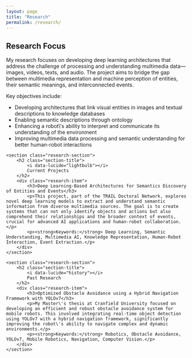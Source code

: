 ```yaml
---
layout: page
title: "Research"
permalink: /research/
---
```


<div class="research-content">
    <section class="research-section">
        <h2 class="section-title">
            <i data-lucide="flask-conical"></i>
            Research Focus
        </h2>
        <p>My research focuses on developing deep learning architectures that address the challenge of processing and understanding multimedia data—images, videos, texts, and audio. The project aims to bridge the gap between multimedia representation and machine perception of entities, their semantic meanings, and interconnected events.</p>
        <p>Key objectives include:</p>
        <ul>
            <li>Developing architectures that link visual entities in images and textual descriptions to knowledge databases</li>
            <li>Enabling semantic descriptions through ontology</li>
            <li>Enhancing a robot\'s ability to interpret and communicate its understanding of the environment</li>
            <li>Improving multimedia data processing and semantic understanding for better human-robot interactions</li>
        </ul>
    </section>

    <section class="research-section">
        <h2 class="section-title">
            <i data-lucide="lightbulb"></i>
            Current Projects
        </h2>
        <div class="research-item">
            <h3>Deep Learning-Based Architectures for Semantics Discovery of Entities and Events</h3>
            <p>This project, part of the TRAIL Doctoral Network, explores novel deep learning models to extract and understand semantic information from diverse multimedia sources. The goal is to create systems that can not only identify objects and actions but also comprehend their relationships and the broader context of events, crucial for advanced AI applications and human-robot collaboration.</p>
            <p><strong>Keywords:</strong> Deep Learning, Semantic Understanding, Multimedia AI, Knowledge Representation, Human-Robot Interaction, Event Extraction.</p>
        </div>
    </section>

    <section class="research-section">
        <h2 class="section-title">
            <i data-lucide="history"></i>
            Past Research
        </h2>
        <div class="research-item">
            <h3>Optimized Obstacle Avoidance using a Hybrid Navigation Framework with YOLOv7</h3>
            <p>My Master\'s thesis at Cranfield University focused on developing an efficient and robust obstacle avoidance system for mobile robots. This involved integrating real-time object detection using YOLOv7 with a hybrid navigation framework, significantly improving the robot\'s ability to navigate complex and dynamic environments.</p>
            <p><strong>Keywords:</strong> Robotics, Obstacle Avoidance, YOLOv7, Mobile Robotics, Navigation, Computer Vision.</p>
        </div>
    </section>
</div>

<script>
    document.addEventListener("DOMContentLoaded", function() {
        lucide.createIcons();
    });
</script>


